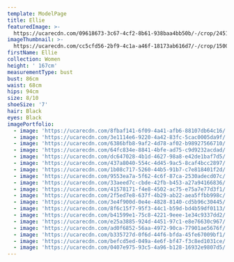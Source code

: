 ```yaml
---
template: ModelPage
title: Ellie
featuredImage: >-
  https://ucarecdn.com/09618673-3c67-4cf2-8b61-938baa4bb50b/-/crop/2451x1473/0,79/-/preview/
imageThumbnail: >-
  https://ucarecdn.com/cc5cfd56-2bf9-4c1a-a46f-18173ab616d7/-/crop/1500x1876/0,0/-/preview/
firstName: Ellie
collection: Women
height: ' 167cm'
measurementType: bust
bust: 86cm
waist: 68cm
hips: 94cm
size: 8/10
shoeSize: '7'
hair: Black
eyes: Black
imagePortfolio:
  - image: 'https://ucarecdn.com/8fbaf141-6f09-4a41-afb6-88107db64c16/'
  - image: 'https://ucarecdn.com/3e1114e6-9220-4a42-83fc-5cac0005da9f/'
  - image: 'https://ucarecdn.com/6386bfb8-9af2-4d78-af02-b98927566710/'
  - image: 'https://ucarecdn.com/64fc834e-8841-4bfe-ad75-c9d9232acdad/'
  - image: 'https://ucarecdn.com/dc647028-4b1d-4627-98a8-e42de1baf7d5/'
  - image: 'https://ucarecdn.com/437a8040-554c-4d45-9ac5-8caf4bcc2897/'
  - image: 'https://ucarecdn.com/1b08c717-5260-44b5-91b7-c7e818401f2d/'
  - image: 'https://ucarecdn.com/9553ea7a-5f62-4c6f-87ca-2530adecd07c/'
  - image: 'https://ucarecdn.com/33aeed7c-cbde-42fb-b453-a27a94166836/'
  - image: 'https://ucarecdn.com/41578171-f4e8-4502-ac75-e75a7e77d3f1/'
  - image: 'https://ucarecdn.com/2f5ed7e8-637f-4b29-ab22-aea5ffbb998c/'
  - image: 'https://ucarecdn.com/3e4f900d-0e4e-4828-8140-cd5b96c30445/'
  - image: 'https://ucarecdn.com/8f6c15f7-95f3-44c1-b59d-bd4b59df0113/'
  - image: 'https://ucarecdn.com/b41599e1-75c8-4221-9eee-1e34c9337dd2/'
  - image: 'https://ucarecdn.com/e25a3885-924d-4451-97c1-e8e76630c967/'
  - image: 'https://ucarecdn.com/ad0f6852-56aa-4972-90ca-77901ae5676f/'
  - image: 'https://ucarecdn.com/b335727d-0f6d-44f6-bfda-45fe67009bf1/'
  - image: 'https://ucarecdn.com/befcd5ed-049a-4e6f-bf47-f3c8ed1031ce/'
  - image: 'https://ucarecdn.com/0407e975-93c5-4a96-b128-16932e9807d5/'
---
```


